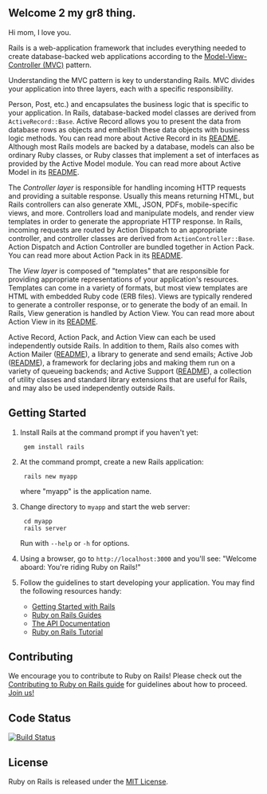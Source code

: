 ## Welcome 2 my gr8 thing.

Hi mom, I love you.

Rails is a web-application framework that includes everything needed to
create database-backed web applications according to the
[Model-View-Controller (MVC)](http://en.wikipedia.org/wiki/Model-view-controller)
pattern.

Understanding the MVC pattern is key to understanding Rails. MVC divides your
application into three layers, each with a specific responsibility.

Person, Post, etc.) and encapsulates the business logic that is specific to
your application. In Rails, database-backed model classes are derived from
`ActiveRecord::Base`. Active Record allows you to present the data from
database rows as objects and embellish these data objects with business logic
methods. You can read more about Active Record in its [README](activerecord/README.rdoc).
Although most Rails models are backed by a database, models can also be ordinary
Ruby classes, or Ruby classes that implement a set of interfaces as provided by
the Active Model module. You can read more about Active Model in its [README](activemodel/README.rdoc).

The _Controller layer_ is responsible for handling incoming HTTP requests and
providing a suitable response. Usually this means returning HTML, but Rails controllers
can also generate XML, JSON, PDFs, mobile-specific views, and more. Controllers load and
manipulate models, and render view templates in order to generate the appropriate HTTP response.
In Rails, incoming requests are routed by Action Dispatch to an appropriate controller, and
controller classes are derived from `ActionController::Base`. Action Dispatch and Action Controller
are bundled together in Action Pack. You can read more about Action Pack in its
[README](actionpack/README.rdoc).

The _View layer_ is composed of "templates" that are responsible for providing
appropriate representations of your application's resources. Templates can
come in a variety of formats, but most view templates are HTML with embedded
Ruby code (ERB files). Views are typically rendered to generate a controller response,
or to generate the body of an email. In Rails, View generation is handled by Action View.
You can read more about Action View in its [README](actionview/README.rdoc).

Active Record, Action Pack, and Action View can each be used independently outside Rails.
In addition to them, Rails also comes with Action Mailer ([README](actionmailer/README.rdoc)), a library
to generate and send emails; Active Job ([README](activejob/README.md)), a
framework for declaring jobs and making them run on a variety of queueing
backends; and Active Support ([README](activesupport/README.rdoc)), a collection
of utility classes and standard library extensions that are useful for Rails,
and may also be used independently outside Rails.

## Getting Started

1. Install Rails at the command prompt if you haven't yet:

        gem install rails

2. At the command prompt, create a new Rails application:

        rails new myapp

   where "myapp" is the application name.

3. Change directory to `myapp` and start the web server:

        cd myapp
        rails server

   Run with `--help` or `-h` for options.

4. Using a browser, go to `http://localhost:3000` and you'll see:
"Welcome aboard: You're riding Ruby on Rails!"

5. Follow the guidelines to start developing your application. You may find
   the following resources handy:
    * [Getting Started with Rails](http://guides.rubyonrails.org/getting_started.html)
    * [Ruby on Rails Guides](http://guides.rubyonrails.org)
    * [The API Documentation](http://api.rubyonrails.org)
    * [Ruby on Rails Tutorial](http://www.railstutorial.org/book)

## Contributing

We encourage you to contribute to Ruby on Rails! Please check out the
[Contributing to Ruby on Rails guide](http://edgeguides.rubyonrails.org/contributing_to_ruby_on_rails.html) for guidelines about how to proceed. [Join us!](http://contributors.rubyonrails.org)

## Code Status

[![Build Status](https://travis-ci.org/rails/rails.svg?branch=master)](https://travis-ci.org/rails/rails)

## License

Ruby on Rails is released under the [MIT License](http://www.opensource.org/licenses/MIT).
